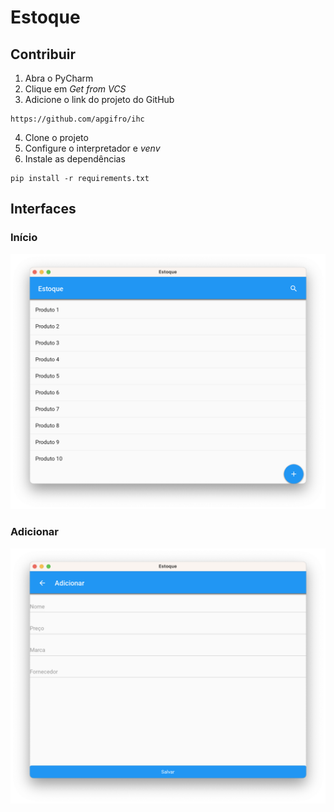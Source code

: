 # Estoque

## Contribuir

1. Abra o PyCharm
2. Clique em _Get from VCS_
3. Adicione o link do projeto do GitHub
```
https://github.com/apgifro/ihc
```
4. Clone o projeto
5. Configure o interpretador e _venv_
6. Instale as dependências
```
pip install -r requirements.txt
```

## Interfaces

### Início

![screen1](/readme/screen1.png)

### Adicionar

![screen2](/readme/screen2.png)